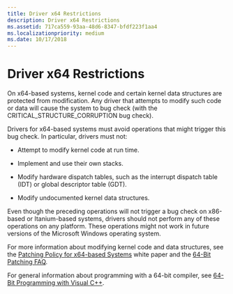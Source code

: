 ```yaml
---
title: Driver x64 Restrictions
description: Driver x64 Restrictions
ms.assetid: 717ca559-93aa-48d6-8347-bfdf223f1aa4
ms.localizationpriority: medium
ms.date: 10/17/2018
---
```


# Driver x64 Restrictions


On x64-based systems, kernel code and certain kernel data structures are protected from modification. Any driver that attempts to modify such code or data will cause the system to bug check (with the CRITICAL\_STRUCTURE\_CORRUPTION bug check).

Drivers for x64-based systems must avoid operations that might trigger this bug check. In particular, drivers must not:

-   Attempt to modify kernel code at run time.

-   Implement and use their own stacks.

-   Modify hardware dispatch tables, such as the interrupt dispatch table (IDT) or global descriptor table (GDT).

-   Modify undocumented kernel data structures.

Even though the preceding operations will not trigger a bug check on x86-based or Itanium-based systems, drivers should not perform any of these operations on any platform. These operations might not work in future versions of the Microsoft Windows operating system.

For more information about modifying kernel code and data structures, see the [Patching Policy for x64-based Systems](https://go.microsoft.com/fwlink/p/?linkid=50719) white paper and the [64-Bit Patching FAQ](https://go.microsoft.com/fwlink/p/?linkid=69534).

For general information about programming with a 64-bit compiler, see [64-Bit Programming with Visual C++](/cpp/build/configuring-programs-for-64-bit-visual-cpp).

 

